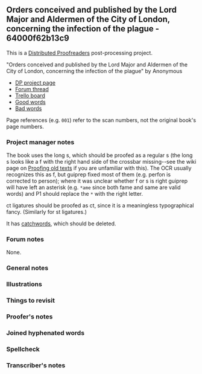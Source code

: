 ## Orders conceived and published by the Lord Major and Aldermen of the City of London, concerning the infection of the plague - 64000f62b13c9 ##

This is a [Distributed Proofreaders](http://www.pgdp.net/) post-processing project.

"Orders conceived and published by the Lord Major and Aldermen of the City of London, concerning the infection of the plague" by Anonymous

- [DP project page](http://www.pgdp.net/c/project.php?id=projectID64000f62b13c9)
- [Forum thread](https://www.pgdp.net/phpBB3/viewtopic.php?t=79104)
- [Trello board](https://trello.com/b/bf1q5qxO/dp-orders-conceived-and-published-by-the-lord-major-and-aldermen-of-the-city-of-london-concerning-the-infection-of-the-plague)
- [Good words](good_words.txt)
- [Bad words](bad_words.txt)

Page references (e.g. `001`) refer to the scan numbers, not the original book's
page numbers.

### Project manager notes ###

The book uses the long s, which should be proofed as a regular s (the long s
looks like a f with the right hand side of the crossbar missing--see the wiki
page on [Proofing old texts][1] if you are unfamiliar with this). The OCR
usually recognizes this as f, but guiprep fixed most of them (e.g. perfon is
corrected to person); where it was unclear whether f or s is right guiprep will
have left an asterisk (e.g. `*ame` since both fame and same are valid words)
and P1 should replace the `*` with the right letter.

[1]: https://www.pgdp.net/wiki/Proofing_old_texts

ct ligatures should be proofed as ct, since it is a meaningless typographical
fancy. (Similarly for st ligatures.)

It has [catchwords][2], which should be deleted.

[2]: https://www.pgdp.net/c/faq/proofreading_guidelines.php#next_word

### Forum notes ###

None.

### General notes ###

### Illustrations ###

### Things to revisit ###

### Proofer's notes ###

### Joined hyphenated words ###

### Spellcheck ###

### Transcriber's notes ###
